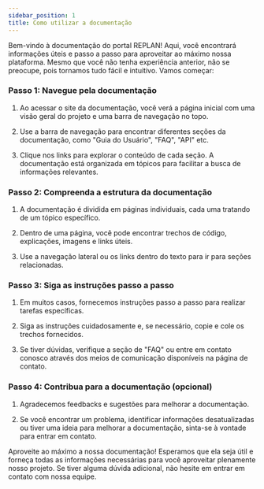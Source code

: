 ```yaml
---
sidebar_position: 1
title: Como utilizar a documentação
---
```


Bem-vindo à documentação do portal REPLAN! Aqui, você encontrará informações úteis e passo a passo para aproveitar ao máximo nossa plataforma. Mesmo que você não tenha experiência anterior, não se preocupe, pois tornamos tudo fácil e intuitivo. Vamos começar:

### Passo 1: Navegue pela documentação

1. Ao acessar o site da documentação, você verá a página inicial com uma visão geral do projeto e uma barra de navegação no topo.

2. Use a barra de navegação para encontrar diferentes seções da documentação, como "Guia do Usuário", "FAQ", "API" etc.

3. Clique nos links para explorar o conteúdo de cada seção. A documentação está organizada em tópicos para facilitar a busca de informações relevantes.

### Passo 2: Compreenda a estrutura da documentação

1. A documentação é dividida em páginas individuais, cada uma tratando de um tópico específico.

2. Dentro de uma página, você pode encontrar trechos de código, explicações, imagens e links úteis.

3. Use a navegação lateral ou os links dentro do texto para ir para seções relacionadas.

### Passo 3: Siga as instruções passo a passo

1. Em muitos casos, fornecemos instruções passo a passo para realizar tarefas específicas.

2. Siga as instruções cuidadosamente e, se necessário, copie e cole os trechos fornecidos.

3. Se tiver dúvidas, verifique a seção de "FAQ" ou entre em contato conosco através dos meios de comunicação disponíveis na página de contato.

### Passo 4: Contribua para a documentação (opcional)

1. Agradecemos feedbacks e sugestões para melhorar a documentação.

2. Se você encontrar um problema, identificar informações desatualizadas ou tiver uma ideia para melhorar a documentação, sinta-se à vontade para entrar em contato.

Aproveite ao máximo a nossa documentação! Esperamos que ela seja útil e forneça todas as informações necessárias para você aproveitar plenamente nosso projeto. Se tiver alguma dúvida adicional, não hesite em entrar em contato com nossa equipe.
